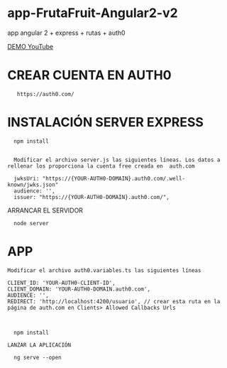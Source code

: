 # app-FrutaFruit-Angular2-v2
app angular 2 + express + rutas + auth0



[DEMO YouTube](https://www.youtube.com/watch?v=tjyIqIOivVM)


 # CREAR CUENTA EN AUTH0
    
       https://auth0.com/

# INSTALACIÓN SERVER EXPRESS
      
      npm install
      
   
      Modificar el archivo server.js las siguientes líneas. Los datos a rellenar los proporciona la cuenta free creada en  auth.com
      
      jwksUri: "https://{YOUR-AUTH0-DOMAIN}.auth0.com/.well-known/jwks.json"
      audience: '',
      issuer: "https://{YOUR-AUTH0-DOMAIN}.auth0.com/",
      
  ARRANCAR EL SERVIDOR
      
      node server
      
# APP
     
      
      
    Modificar el archivo auth0.variables.ts las siguientes líneas
    
    CLIENT_ID: 'YOUR-AUTH0-CLIENT-ID',
    CLIENT_DOMAIN: 'YOUR-AUTH0-DOMAIN.auth0.com',
    AUDIENCE: '',
    REDIRECT: 'http://localhost:4200/usuario', // crear esta ruta en la página de auth.com en Clients> Allowed Callbacks Urls
    
     
      
      npm install
      
    LANZAR LA APLICACIÓN
    
      ng serve --open
      
      
    
